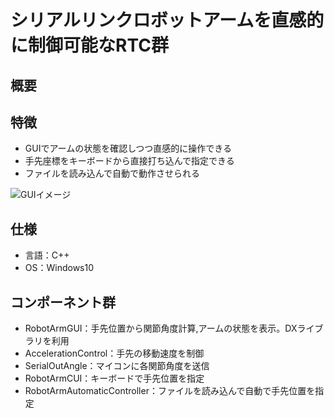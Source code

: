 # シリアルリンクロボットアームを直感的に制御可能なRTC群
## 概要
## 特徴
- GUIでアームの状態を確認しつつ直感的に操作できる
- 手先座標をキーボードから直接打ち込んで指定できる
- ファイルを読み込んで自動で動作させられる    

![GUIイメージ](https://user-images.githubusercontent.com/72483942/96357404-5f514580-1136-11eb-9993-f34a8be4a03e.PNG)
## 仕様
- 言語：C++
- OS：Windows10
## コンポーネント群
- RobotArmGUI：手先位置から関節角度計算,アームの状態を表示。DXライブラリを利用
- AccelerationControl：手先の移動速度を制御
- SerialOutAngle：マイコンに各関節角度を送信
- RobotArmCUI：キーボードで手先位置を指定
- RobotArmAutomaticController：ファイルを読み込んで自動で手先位置を指定

